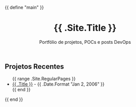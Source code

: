 {{ define "main" }}
<!DOCTYPE html>
<html lang="en">
<head>
  <meta charset="UTF-8">
  <title>{{ .Site.Title }}</title>
  <link rel="stylesheet" href="/css/style.css">
</head>
<body>
  <header>
    <h1>{{ .Site.Title }}</h1>
    <p>Portfólio de projetos, POCs e posts DevOps</p>
  </header>

  <section id="projects">
    <h2>Projetos Recentes</h2>
    <ul>
      {{ range .Site.RegularPages }}
      <li>
        <a href="{{ .RelPermalink }}">{{ .Title }}</a> - {{ .Date.Format "Jan 2, 2006" }}
      </li>
      {{ end }}
    </ul>
  </section>
</body>
</html>
{{ end }}
